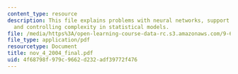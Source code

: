 ```yaml
---
content_type: resource
description: This file explains problems with neural networks, support vector machines,
  and controlling complexity in statistical models.
file: /media/https%3A/open-learning-course-data-rc.s3.amazonaws.com/9-66j-computational-cognitive-science-fall-2004/4f68798f979c9662d232adf39772f476_nov_4_2004_final.pdf
file_type: application/pdf
resourcetype: Document
title: nov_4_2004_final.pdf
uid: 4f68798f-979c-9662-d232-adf39772f476
---
```

